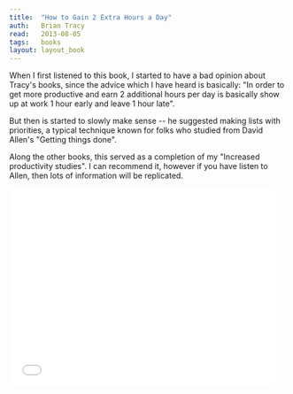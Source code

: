 ```yaml
---
title:	"How to Gain 2 Extra Hours a Day"
auth:	Brian Tracy
read:	2013-08-05
tags:	books
layout: layout_book
---
```





When I first listened to this book, I started to have a bad opinion about Tracy's
books, since the advice which I have heard is basically: "In order to get
more productive and earn 2 additional hours per day is basically show up at
work 1 hour early and leave 1 hour late".

But then is started to slowly make sense -- he suggested making lists with
priorities, a typical technique known for folks who studied from David
Allen's "Getting things done".

Along the other books, this served as a completion of my "Increased
productivity studies". I can recommend it, however if you have listen to
Allen, then lots of information will be replicated.

<iframe width="480" height="360" src="//www.youtube.com/embed/PSGiUiMo_ZE" frameborder="0" allowfullscreen></iframe>

